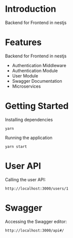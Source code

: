 # Introduction
Backend for Frontend in nestjs

# Features
Backend for Frontend in nestjs

* Authentication Middleware
* Authentication Module
* User Module
* Swagger Documentation
* Microservices


# Getting Started
Installing dependencies
```
yarn
```
Running the application
```
yarn start
```

# User API
Calling the user API:
```
http://localhost:3000/users/1
```

# Swagger
Accessing the Swagger editor:
```
http://localhost:3000/api#/
```